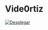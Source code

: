 # Vide0rtiz

[![Desplegar](https://telegra.ph/)](https://heroku.com/deploy?template=https://github.com/INFORMATIC0/Vide0rtiz/)
